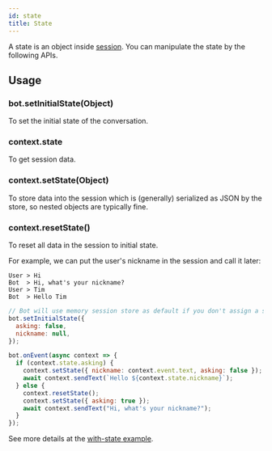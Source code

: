 ```yaml
---
id: state
title: State
---
```


A state is an object inside [session](Guides-Session.md). You can manipulate the state by the following APIs.

## Usage

### bot.setInitialState(Object)

To set the initial state of the conversation.

### context.state

To get session data.

### context.setState(Object)

To store data into the session which is (generally) serialized as JSON by the store, so nested objects are typically fine.

### context.resetState()

To reset all data in the session to initial state.

For example, we can put the user's nickname in the session and call it later:

```
User > Hi
Bot  > Hi, what's your nickname?
User > Tim
Bot  > Hello Tim
```

```js
// Bot will use memory session store as default if you don't assign a session store.
bot.setInitialState({
  asking: false,
  nickname: null,
});

bot.onEvent(async context => {
  if (context.state.asking) {
    context.setState({ nickname: context.event.text, asking: false });
    await context.sendText(`Hello ${context.state.nickname}`);
  } else {
    context.resetState();
    context.setState({ asking: true });
    await context.sendText("Hi, what's your nickname?");
  }
});
```

See more details at the [with-state example](https://github.com/Yoctol/bottender/tree/master/examples/with-state).
